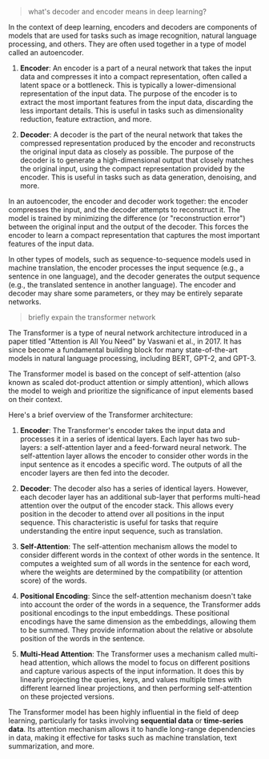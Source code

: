 >what's decoder and encoder means in deep learning?

In the context of deep learning, encoders and decoders are components of models that are used for tasks such as image recognition, natural language processing, and others. They are often used together in a type of model called an autoencoder.

1. **Encoder**: An encoder is a part of a neural network that takes the input data and compresses it into a compact representation, often called a latent space or a bottleneck. This is typically a lower-dimensional representation of the input data. The purpose of the encoder is to extract the most important features from the input data, discarding the less important details. This is useful in tasks such as dimensionality reduction, feature extraction, and more.

2. **Decoder**: A decoder is the part of the neural network that takes the compressed representation produced by the encoder and reconstructs the original input data as closely as possible. The purpose of the decoder is to generate a high-dimensional output that closely matches the original input, using the compact representation provided by the encoder. This is useful in tasks such as data generation, denoising, and more.

In an autoencoder, the encoder and decoder work together: the encoder compresses the input, and the decoder attempts to reconstruct it. The model is trained by minimizing the difference (or "reconstruction error") between the original input and the output of the decoder. This forces the encoder to learn a compact representation that captures the most important features of the input data.

In other types of models, such as sequence-to-sequence models used in machine translation, the encoder processes the input sequence (e.g., a sentence in one language), and the decoder generates the output sequence (e.g., the translated sentence in another language). The encoder and decoder may share some parameters, or they may be entirely separate networks.

>briefly expain the transformer network

The Transformer is a type of neural network architecture introduced in a paper titled "Attention is All You Need" by Vaswani et al., in 2017. It has since become a fundamental building block for many state-of-the-art models in natural language processing, including BERT, GPT-2, and GPT-3.

The Transformer model is based on the concept of self-attention (also known as scaled dot-product attention or simply attention), which allows the model to weigh and prioritize the significance of input elements based on their context.

Here's a brief overview of the Transformer architecture:

1. **Encoder**: The Transformer's encoder takes the input data and processes it in a series of identical layers. Each layer has two sub-layers: a self-attention layer and a feed-forward neural network. The self-attention layer allows the encoder to consider other words in the input sentence as it encodes a specific word. The outputs of all the encoder layers are then fed into the decoder.

2. **Decoder**: The decoder also has a series of identical layers. However, each decoder layer has an additional sub-layer that performs multi-head attention over the output of the encoder stack. This allows every position in the decoder to attend over all positions in the input sequence. This characteristic is useful for tasks that require understanding the entire input sequence, such as translation.

3. **Self-Attention**: The self-attention mechanism allows the model to consider different words in the context of other words in the sentence. It computes a weighted sum of all words in the sentence for each word, where the weights are determined by the compatibility (or attention score) of the words.

4. **Positional Encoding**: Since the self-attention mechanism doesn't take into account the order of the words in a sequence, the Transformer adds positional encodings to the input embeddings. These positional encodings have the same dimension as the embeddings, allowing them to be summed. They provide information about the relative or absolute position of the words in the sentence.

5. **Multi-Head Attention**: The Transformer uses a mechanism called multi-head attention, which allows the model to focus on different positions and capture various aspects of the input information. It does this by linearly projecting the queries, keys, and values multiple times with different learned linear projections, and then performing self-attention on these projected versions.

The Transformer model has been highly influential in the field of deep learning, particularly for tasks involving **sequential data** or **time-series data**. Its attention mechanism allows it to handle long-range dependencies in data, making it effective for tasks such as machine translation, text summarization, and more.
